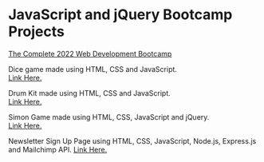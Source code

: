 # JavaScript and jQuery Bootcamp Projects
[The Complete 2022 Web Development Bootcamp](https://www.udemy.com/course/the-complete-web-development-bootcamp/)

Dice game made using HTML, CSS and JavaScript.  
[Link Here.](https://matteodevenuto.github.io/JS-Bootcamp-Projects/Dice-Game/dice.html)

Drum Kit made using HTML, CSS and JavaScript.  
[Link Here.](https://matteodevenuto.github.io/JS-Bootcamp-Projects/Drum-Kit/index.html)


Simon Game made using HTML, CSS, JavaScript and jQuery.  
[Link Here.](https://matteodevenuto.github.io/JS-Bootcamp-Projects/Simon-Game/index.html)

Newsletter Sign Up Page using HTML, CSS, JavaScript, Node.js, Express.js and Mailchimp API.
[Link Here.](https://desolate-reef-47290.herokuapp.com/)
